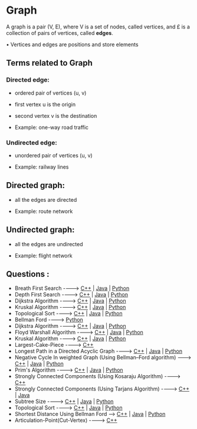# Graph

A graph is a pair (V, E), where V is a set of nodes, called vertices, and £ is a collection of pairs of vertices, called **edges**.

• Vertices and edges are positions and store elements

## Terms related to Graph

### Directed edge:

- ordered pair of vertices (u, v)

- first vertex u is the origin

- second vertex v is the destination

- Example: one-way road traffic

### Undirected edge:

- unordered pair of vertices (u, v)

- Example: railway lines

## Directed graph:

- all the edges are directed

- Example: route network

## Undirected graph:

- all the edges are undirected

- Example: flight network

## Questions :

- Breath First Search ----> [C++](/Code/C++/BFS.cpp) | [Java]() | [Python]()
- Depth First Search ----> [C++](/Code/C++/DFS.cpp) | [Java]() | [Python]()
- Dijkstra Algorithm ----> [C++](/Code/C++/Dijkstra.cpp) | [Java]() | [Python]()
- Kruskal Algorithm ----> [C++](/Code/C++/Kruskal.cpp) | [Java]() | [Python]()
- Topological Sort ----> [C++](/Code/C++/Topological_sort.cpp) | [Java]() | [Python]()
- Bellman Ford ----> [Python](/Code/Python/bellman_ford.py)
- Dijkstra Algorithm ----> [C++](/Code/C++/Dijkstra.cpp) | [Java](/Code/Java/Dijkstra.java) | [Python]()
- Floyd Warshall Algorithm ----> [C++](/Code/C++/Floyd_Warshall.cpp) | [Java]() | [Python]()
- Kruskal Algorithm ----> [C++](/Code/C++/Kruskal.cpp) | [Java](/Code/Java/Kruskals_Algorithm.java) | [Python](/Code/Python/Kruskal.py)
- Largest-Cake-Piece ----> [C++](/Code/C++/largest_cake.cpp)
- Longest Path in a Directed Acyclic Graph ----> [C++](/Code/C++/longest_path_in_directed_acyclic_graph.cpp) | [Java]() | [Python]()
- Negative Cycle In weighted Graph (Using Bellman–Ford algorithm) ---> [C++](/Code/C++/negative_cycle_in_weighted_graph.cpp) | [Java]() | [Python]()
- Prim's Algorithm ----> [C++]() | [Java](Code/Java/Prims_Algorithm.java) | [Python]()
- Strongly Connected Components (Using Kosaraju Algorithm) ----> [C++](/Code/C++/kosaraju_algorithm.cpp)
- Strongly Connected Components (Using Tarjans Algorithm) ----> [C++](/Code/C++/Tarjans_Algo_SCC.cpp) | [Java](/Code/Java/Tarjan_SCC.java)
- Subtree Size ----> [C++](Code/C++/subtree_size.cpp) | [Java]() | [Python]()
- Topological Sort ----> [C++](/Code/C++/Topological_sort.cpp) | [Java](/Code/Java/Topological_sort.java) | [Python]()
- Shortest Distance Using Bellman Ford --> [C++](/Code/C++/bellman_ford.cpp) | [Java]() | [Python]()
- Articulation-Point(Cut-Vertex) ----> [C++](/Code/C++/articulation_point.cpp)
